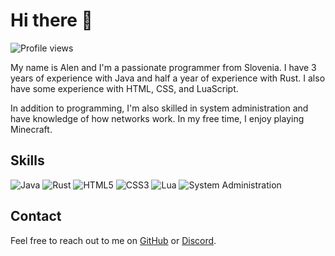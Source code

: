 # Hi there 👋

![Profile views](https://visitor-badge.glitch.me/badge?page_id=thevihara.thevihara)

My name is Alen and I'm a passionate programmer from Slovenia. I have 3 years of experience with Java and half a year of experience with Rust. I also have some experience with HTML, CSS, and LuaScript.

In addition to programming, I'm also skilled in system administration and have knowledge of how networks work. In my free time, I enjoy playing Minecraft.

## Skills
![Java](https://img.shields.io/badge/-Java-007396?style=flat-square&logo=java&logoColor=white)
![Rust](https://img.shields.io/badge/-Rust-000000?style=flat-square&logo=rust)
![HTML5](https://img.shields.io/badge/-HTML5-E34F26?style=flat-square&logo=html5&logoColor=white)
![CSS3](https://img.shields.io/badge/-CSS3-1572B6?style=flat-square&logo=css3)
![Lua](https://img.shields.io/badge/-Lua-2C2D72?style=flat-square&logo=lua&logoColor=white)
![System Administration](https://img.shields.io/badge/-System%20Administration-0078D6?style=flat-square)

## Contact
Feel free to reach out to me on [GitHub](https://github.com/thevihara) or [Discord](https://discord.gg/cQ5pPttgCF).
